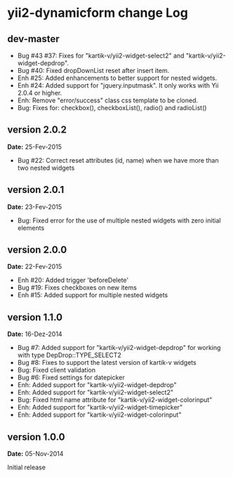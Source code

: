 yii2-dynamicform change Log
===========================

dev-master
----------
- Bug #43 #37: Fixes for "kartik-v/yii2-widget-select2" and "kartik-v/yii2-widget-depdrop".
- Bug #40: Fixed dropDownList reset after insert item.
- Enh #25: Added enhancements to better support for nested widgets.
- Enh #24: Added support for "jquery.inputmask". It only works with Yii 2.0.4 or higher.
- Enh: Remove "error/success" class css template to be cloned.
- Bug: Fixes for: checkbox(), checkboxList(), radio() and radioList()


version 2.0.2
-------------
**Date:** 25-Fev-2015
- Bug #22: Correct reset attributes (id, name) when we have more than two nested widgets 


version 2.0.1
-------------
**Date:** 23-Fev-2015
- Bug: Fixed error for the use of multiple nested widgets with zero initial elements


version 2.0.0
-------------
**Date:** 22-Fev-2015
- Enh #20: Added trigger 'beforeDelete'
- Bug #19: Fixes checkboxes on new items
- Enh #15: Added support for multiple nested widgets


version 1.1.0
-------------
**Date:** 16-Dez-2014

- Bug #7: Added support for "kartik-v/yii2-widget-depdrop" for working with type DepDrop::TYPE_SELECT2
- Bug #8: Fixes to support the latest version of kartik-v widgets
- Bug: Fixed client validation
- Bug #6: Fixed settings for datepicker
- Enh: Added support for "kartik-v/yii2-widget-depdrop"
- Enh: Added support for "kartik-v/yii2-widget-select2"
- Bug: Fixed html name attribute for "kartik-v/yii2-widget-colorinput"
- Enh: Added support for "kartik-v/yii2-widget-timepicker"
- Enh: Added support for "kartik-v/yii2-widget-colorinput"


version 1.0.0
-------------
**Date:** 05-Nov-2014

Initial release
